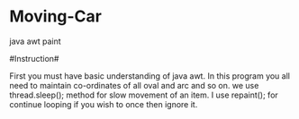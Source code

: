 # Moving-Car
java awt paint

#Instruction#

First you must have basic understanding of java awt.
In this program you all need to maintain co-ordinates of all oval and arc and so on.
we use thread.sleep(); method for slow movement of an item.
I use repaint();
for continue looping
if you wish to once then ignore it.
